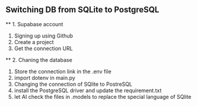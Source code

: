 ## Switching DB from SQLite to PostgreSQL

** 1. Supabase account
1. Signing up using Github
2. Create a project
3. Get the connection URL

** 2. Chaning the database
1. Store the connection link in the .env file
2. import dotenv in main.py
3. Changing the connection of SQlite to PostreSQL 
4. install the PostgreSQL driver and update the requirement.txt
5. let AI check the files in .models to replace the special language of SQlite


